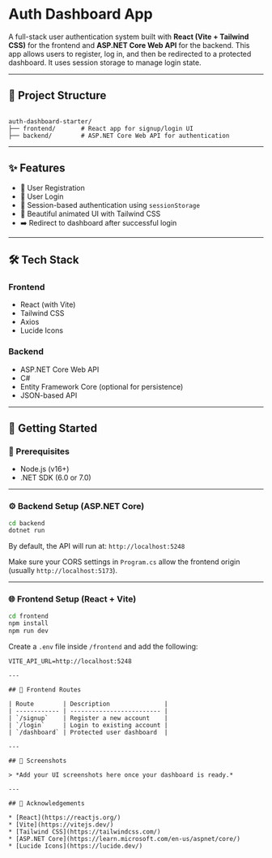 # Auth Dashboard App

A full-stack user authentication system built with **React (Vite + Tailwind CSS)** for the frontend and **ASP.NET Core Web API** for the backend. This app allows users to register, log in, and then be redirected to a protected dashboard. It uses session storage to manage login state.

---

## 📁 Project Structure

```

auth-dashboard-starter/
├── frontend/       # React app for signup/login UI
├── backend/        # ASP.NET Core Web API for authentication

````

---

## ✨ Features

- 🔐 User Registration
- 🔑 User Login
- 🧠 Session-based authentication using `sessionStorage`
- 🎨 Beautiful animated UI with Tailwind CSS
- ➡️ Redirect to dashboard after successful login

---

## 🛠️ Tech Stack

### Frontend
- React (with Vite)
- Tailwind CSS
- Axios
- Lucide Icons

### Backend
- ASP.NET Core Web API
- C#
- Entity Framework Core (optional for persistence)
- JSON-based API

---

## 🚀 Getting Started

### 🔧 Prerequisites

- Node.js (v16+)
- .NET SDK (6.0 or 7.0)

---

### ⚙️ Backend Setup (ASP.NET Core)

```bash
cd backend
dotnet run
````

By default, the API will run at:
`http://localhost:5248`

Make sure your CORS settings in `Program.cs` allow the frontend origin (usually `http://localhost:5173`).

---

### 🌐 Frontend Setup (React + Vite)

```bash
cd frontend
npm install
npm run dev
```

Create a `.env` file inside `/frontend` and add the following:

```
VITE_API_URL=http://localhost:5248

---

## 📄 Frontend Routes

| Route        | Description               |
| ------------ | ------------------------- |
| `/signup`    | Register a new account    |
| `/login`     | Login to existing account |
| `/dashboard` | Protected user dashboard  |

---

## 📸 Screenshots

> *Add your UI screenshots here once your dashboard is ready.*

---

## 🙌 Acknowledgements

* [React](https://reactjs.org/)
* [Vite](https://vitejs.dev/)
* [Tailwind CSS](https://tailwindcss.com/)
* [ASP.NET Core](https://learn.microsoft.com/en-us/aspnet/core/)
* [Lucide Icons](https://lucide.dev/)

